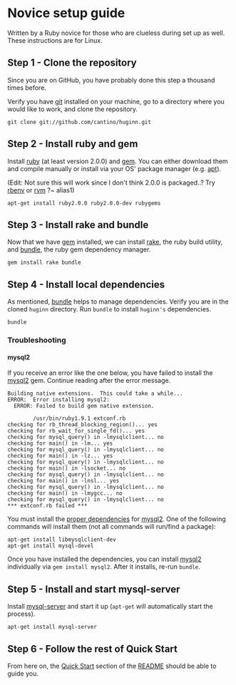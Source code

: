 # Novice setup guide

Written by a Ruby novice for those who are clueless during set up as well.  These instructions are for Linux.

## Step 1 - Clone the repository
Since you are on GitHub, you have probably done this step a thousand times before.

Verify you have [git][git] installed on your machine, go to a directory where you would like to work, and clone the repository.

[git]: http://git-scm.com/

```shell
git clone git://github.com/cantino/huginn.git
```

## Step 2 - Install ruby and gem
Install [ruby][ruby] (at least version 2.0.0) and [gem][gem]. You can either download them and compile manually or install via your OS' package manager (e.g. [apt][apt]).

(Edit: Not sure this will work since I don't think 2.0.0 is packaged..? Try [rbenv](https://github.com/sstephenson/rbenv) or [rvm](http://rvm.io/) ?~ alias1)
```shell
apt-get install ruby2.0.0 ruby2.0.0-dev rubygems
```

[ruby]: http://www.ruby-lang.org/en/
[gem]: http://rubygems.org/
[apt]: http://linux.die.net/man/8/apt-get

## Step 3 - Install rake and bundle
Now that we have [gem][gem] installed, we can install [rake][rake], the ruby build utility, and [bundle][bundle], the ruby gem dependency manager.

```shell
gem install rake bundle
```

[rake]: http://rake.rubyforge.org/
[bundle]: http://gembundler.com/

## Step 4 - Install local dependencies
As mentioned, [bundle][bundle] helps to manage dependencies. Verify you are in the cloned `huginn` directory. Run `bundle` to install `huginn's` dependencies.

```shell
bundle
```

### Troubleshooting
#### mysql2
If you receive an error like the one below, you have failed to install the [mysql2][mysql2] gem. Continue reading after the error message.

[mysql2]: https://github.com/brianmario/mysql

```
Building native extensions.  This could take a while...
ERROR:  Error installing mysql2:
  ERROR: Failed to build gem native extension.

        /usr/bin/ruby1.9.1 extconf.rb
checking for rb_thread_blocking_region()... yes
checking for rb_wait_for_single_fd()... yes
checking for mysql_query() in -lmysqlclient... no
checking for main() in -lm... yes
checking for mysql_query() in -lmysqlclient... no
checking for main() in -lz... yes
checking for mysql_query() in -lmysqlclient... no
checking for main() in -lsocket... no
checking for mysql_query() in -lmysqlclient... no
checking for main() in -lnsl... yes
checking for mysql_query() in -lmysqlclient... no
checking for main() in -lmygcc... no
checking for mysql_query() in -lmysqlclient... no
*** extconf.rb failed ***
```

You must install the [proper dependencies][mysql2-deps] for [mysql2][mysql2]. One of the following commands will install them (not all commands will run/find a package):

```shell
apt-get install libmysqlclient-dev
apt-get install mysql-devel
```

[mysql2-deps]: https://github.com/brianmario/mysql2#installing

Once you have installed the dependencies, you can install [mysql2][mysql2] individually via `gem install mysql2`. After it installs, re-run `bundle`.

## Step 5 - Install and start mysql-server
Install [mysql-server][mysql-server] and start it up (`apt-get` will automatically start the process).

[mysql-server]: https://launchpad.net/mysql-server

```shell
apt-get install mysql-server
```

## Step 6 - Follow the rest of Quick Start
From here on, the [Quick Start][quick-start] section of the [README][README] should be able to guide you.

[quick-start]: https://github.com/cantino/huginn#quick-start
[README]: https://github.com/cantino/huginn#readme